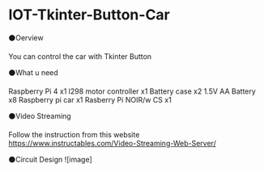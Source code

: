 # IOT-Tkinter-Button-Car
⚫Oerview

  You can control the car with Tkinter Button
  
⚫What u need

  Raspberry Pi 4 x1
  l298 motor controller x1
  Battery case x2
  1.5V AA Battery x8
  Raspberry pi car x1
  Rasberry Pi NOIR/w CS x1
  
⚫Video Streaming

  Follow the instruction from this website https://www.instructables.com/Video-Streaming-Web-Server/
  
⚫Circuit Design
   ![image]
  
